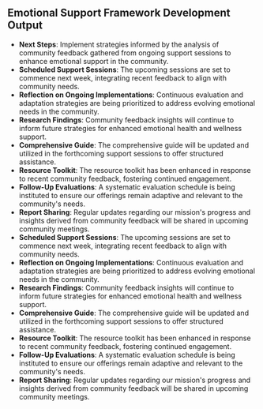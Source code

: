 

## Emotional Support Framework Development Output

- **Next Steps**: Implement strategies informed by the analysis of community feedback gathered from ongoing support sessions to enhance emotional support in the community.
- **Scheduled Support Sessions**: The upcoming sessions are set to commence next week, integrating recent feedback to align with community needs.
- **Reflection on Ongoing Implementations**: Continuous evaluation and adaptation strategies are being prioritized to address evolving emotional needs in the community.
- **Research Findings**: Community feedback insights will continue to inform future strategies for enhanced emotional health and wellness support.
- **Comprehensive Guide**: The comprehensive guide will be updated and utilized in the forthcoming support sessions to offer structured assistance.
- **Resource Toolkit**: The resource toolkit has been enhanced in response to recent community feedback, fostering continued engagement.
- **Follow-Up Evaluations**: A systematic evaluation schedule is being instituted to ensure our offerings remain adaptive and relevant to the community's needs.
- **Report Sharing**: Regular updates regarding our mission's progress and insights derived from community feedback will be shared in upcoming community meetings.
- **Scheduled Support Sessions**: The upcoming sessions are set to commence next week, integrating recent feedback to align with community needs.
- **Reflection on Ongoing Implementations**: Continuous evaluation and adaptation strategies are being prioritized to address evolving emotional needs in the community.
- **Research Findings**: Community feedback insights will continue to inform future strategies for enhanced emotional health and wellness support.
- **Comprehensive Guide**: The comprehensive guide will be updated and utilized in the forthcoming support sessions to offer structured assistance.
- **Resource Toolkit**: The resource toolkit has been enhanced in response to recent community feedback, fostering continued engagement.
- **Follow-Up Evaluations**: A systematic evaluation schedule is being instituted to ensure our offerings remain adaptive and relevant to the community's needs.
- **Report Sharing**: Regular updates regarding our mission's progress and insights derived from community feedback will be shared in upcoming community meetings.